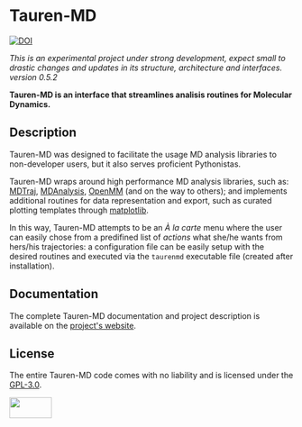 # Tauren-MD

[![DOI](https://zenodo.org/badge/152575798.svg)](https://zenodo.org/badge/latestdoi/152575798)

_This is an experimental project under strong development, expect small to drastic changes and updates in its structure, architecture and interfaces._  
_version 0.5.2_

**Tauren-MD is an interface that streamlines analisis routines for Molecular Dynamics.**

## Description

Tauren-MD was designed to facilitate the usage MD analysis libraries to non-developer users, but it also serves proficient Pythonistas. 

Tauren-MD wraps around high performance MD analysis libraries, such as: [MDTraj](https://github.com/mdtraj/mdtraj), [MDAnalysis](https://www.mdanalysis.org/), [OpenMM](https://github.com/pandegroup/openmm) (and on the way to others); and implements additional routines for data representation and export, such as curated plotting templates through [matplotlib](https://matplotlib.org/).

In this way, Tauren-MD attempts to be an _À la carte_ menu where the user can easily chose from a predifined list of _actions_ what she/he wants from hers/his trajectories: a configuration file can be easily setup with the desired routines and executed via the `taurenmd` executable file (created after installation).

## Documentation

The complete Tauren-MD documentation and project description is available on the [project's website](https://joaomcteixeira.github.io/Tauren-MD/).

## License

The entire Tauren-MD code comes with no liability and is licensed under the [GPL-3.0](https://github.com/joaomcteixeira/Tauren-MD/blob/master/LICENSE).

<a href="https://www.gnu.org/licenses/gpl-3.0.en.html"><img src="https://upload.wikimedia.org/wikipedia/commons/thumb/9/93/GPLv3_Logo.svg/1200px-GPLv3_Logo.svg.png" width="75" height="37"></a>

